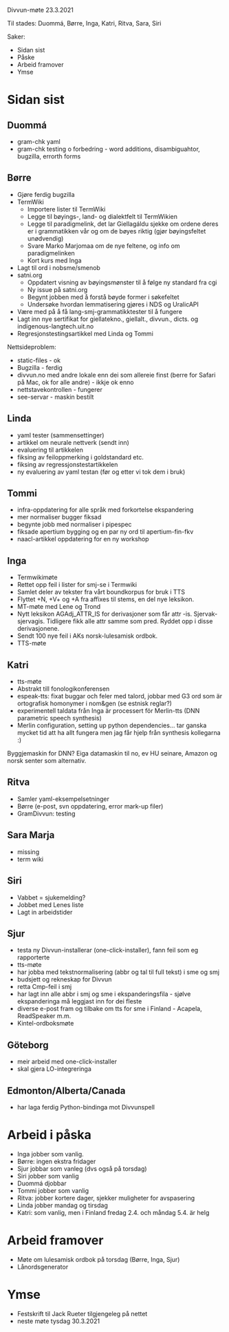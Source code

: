 Divvun-møte 23.3.2021

Til stades: Duommá, Børre, Inga, Katri, Ritva, Sara, Siri

Saker:
* Sidan sist
* Påske
* Arbeid framover
* Ymse

#  Sidan sist

##  Duommá
* gram-chk yaml
* gram-chk testing o forbedring - word additions, disambiguahtor, bugzilla, errorth forms

##  Børre
* Gjøre ferdig bugzilla
* TermWiki
    - Importere lister til TermWiki
    - Legge til bøyings-, land- og dialektfelt til TermWikien
    - Legge til paradigmelink, det lar Giellagáldu sjekke om ordene deres er i grammatikken vår og om de bøyes riktig (gjør bøyingsfeltet unødvendig)
    - Svare Marko Marjomaa om de nye feltene, og info om paradigmelinken
    - Kort kurs med Inga
* Lagt til ord i nobsme/smenob
* satni.org
    - Oppdatert visning av bøyingsmønster til å følge ny standard fra cgi
    - Ny issue på satni.org
    - Begynt jobben med å forstå bøyde former i søkefeltet
    - Undersøke hvordan lemmatisering gjøres i NDS og UralicAPI
* Være med på å få lang-smj-grammatikktester til å fungere
* Lagt inn nye sertifikat for giellatekno., giellalt., divvun., dicts. og indigenous-langtech.uit.no
* Regresjonstestingsartikkel med Linda og Tommi

Nettsideproblem:
* static-files - ok
* Bugzilla - ferdig
* divvun.no med andre lokale enn dei som allereie finst (berre for Safari på Mac, ok for alle andre) - ikkje ok enno
* nettstavekontrollen - fungerer
* see-servar - maskin bestilt

##  Linda
* yaml tester (sammensettinger)
* artikkel om neurale nettverk (sendt inn)
* evaluering til artikkelen
* fiksing av feiloppmerking i goldstandard etc.
* fiksing av regressjonstestartikkelen
* ny evaluering av yaml testan (før og etter vi tok dem i bruk)

##  Tommi

* infra-oppdatering for alle språk med forkortelse ekspandering
* mer normaliser bugger fiksad
* begynte jobb med normaliser i pipespec
* fiksade apertium bygging og en par ny ord til apertium-fin-fkv
* naacl-artikkel oppdatering for en ny workshop

##  Inga
* Termwikimøte
* Rettet opp feil i lister for smj-se i Termwiki
* Samlet deler av tekster fra vårt boundkorpus for bruk i TTS
* Flyttet +N, +V+ og +A fra affixes til stems, en del nye leksikon.
* MT-møte med Lene og Trond
* Nytt leksikon AGAdj_ATTR_IS for derivasjoner som får attr -is. Sjervak-sjervagis. Tidligere fikk alle attr samme som pred. Ryddet opp i disse derivasjonene.
* Sendt 100 nye feil i AKs norsk-lulesamisk ordbok.
* TTS-møte

##  Katri
* tts-møte
* Abstrakt till fonologikonferensen
* espeak-tts: fixat buggar och feler med talord, jobbar med G3 ord som är  ortografisk homonymer i nom&gen (se estnisk reglar?)
* experimentell taldata från Inga är processert för Merlin-tts (DNN parametric speech synthesis)
* Merlin configuration, setting up python dependencies... tar ganska mycket tid att ha allt fungera men jag får hjelp från synthesis kollegarna :)

Byggjemaskin for DNN? Eiga datamaskin til no, ev HU seinare, Amazon og norsk senter som alternativ.

##  Ritva
* Samler yaml-eksempelsetninger
* Børre (e-post, svn oppdatering, error mark-up filer)
* GramDivvun: testing

##  Sara Marja
* missing
* term wiki

##  Siri
* Vabbet = sjukemelding?
* Jobbet med Lenes liste
* Lagt in arbeidstider

##  Sjur
* testa ny Divvun-installerar (one-click-installer), fann feil som eg rapporterte
* tts-møte
* har jobba med tekstnormalisering (abbr og tal til full tekst) i sme og smj
* budsjett og rekneskap for Divvun
* retta Cmp-feil i smj
* har lagt inn alle abbr i smj og sme i ekspanderingsfila - sjølve ekspanderinga må leggjast inn for dei fleste
* diverse e-post fram og tilbake om tts for sme i Finland - Acapela, ReadSpeaker m.m.
* Kintel-ordboksmøte

##  Göteborg
* meir arbeid med one-click-installer
* skal gjera LO-integreringa

##  Edmonton/Alberta/Canada
* har laga ferdig Python-bindinga mot Divvunspell

#  Arbeid i påska
* Inga jobber som vanlig.
* Børre: ingen ekstra fridager
* Sjur jobbar som vanleg (dvs også på torsdag)
* Siri jobber som vanlig
* Duommá djobbar
* Tommi jobber som vanlig
* Ritva: jobber kortere dager, sjekker muligheter for avspasering
* Linda jobber mandag  og tirsdag
* Katri: som vanlig, men i Finland fredag 2.4. och måndag 5.4. är helg

#  Arbeid framover
* Møte om lulesamisk ordbok på torsdag (Børre, Inga, Sjur)
* Lånordsgenerator

#  Ymse
* Festskrift til Jack Rueter tilgjengeleg på nettet
* neste møte tysdag 30.3.2021
